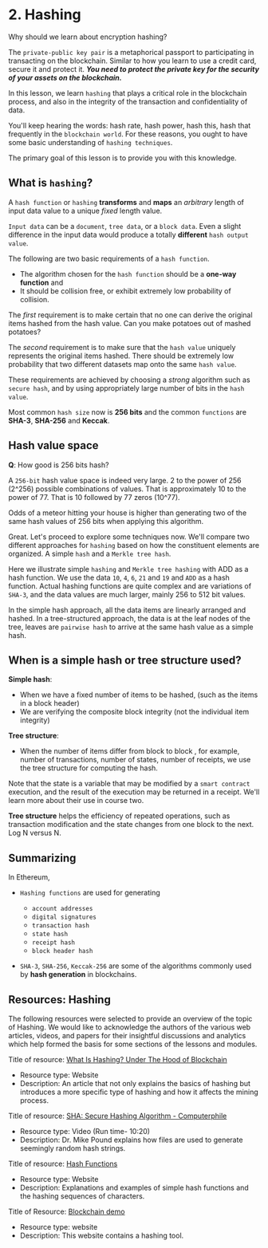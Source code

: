 # 2. Hashing

Why should we learn about encryption hashing?

The `private-public key pair` is a metaphorical passport to participating in transacting on the blockchain. Similar to how you learn to use a credit card, secure it and protect it. ___You need to protect the private key for the security of your assets on the blockchain.___

In this lesson, we learn `hashing` that plays a critical role in the blockchain process, and also in the integrity of the transaction and confidentiality of data. 

You'll keep hearing the words: hash rate, hash power, hash this, hash that frequently in the `blockchain world`. For these reasons, you ought to have some basic understanding of `hashing techniques`.

The primary goal of this lesson is to provide you with this knowledge.

## What is `hashing`?

A `hash function` or `hashing` __transforms__ and __maps__ an _arbitrary_ length of input data value to a unique _fixed_ length value.

`Input data` can be a `document`, `tree data`, or a `block data`. Even a slight difference in the input data would produce a totally __different__ `hash output value`.

The following are two basic requirements of a `hash function`.

- The algorithm chosen for the `hash function` should be a __one-way function__ and
- It should be collision free, or exhibit extremely low probability of collision.

The _first_ requirement is to make certain that no one can derive the original items hashed from the hash value. Can you make potatoes out of mashed potatoes? 

The _second_ requirement is to make sure that the `hash value` uniquely represents the original items hashed. There should be extremely low probability that two different datasets map onto the same `hash value`.

These requirements are achieved by choosing a _strong_ algorithm such as `secure hash`, and by using appropriately large number of bits in the `hash value`.

Most common `hash size` now is __256 bits__ and the common `functions` are __SHA-3__, __SHA-256__ and __Keccak__.

## Hash value space

__Q__: How good is 256 bits hash?

A `256-bit` hash value space is indeed very large. 2 to the power of 256 (2^256) possible combinations of values. That is approximately 10 to the power of 77. That is 10 followed by 77 zeros (10^77).

Odds of a meteor hitting your house is higher than generating two of the same hash values of 256 bits when applying this algorithm.

Great. Let's proceed to explore some techniques now. We'll compare two different approaches for `hashing` based on how the constituent elements are organized. A simple `hash` and a `Merkle tree hash`.

Here we illustrate simple `hashing` and `Merkle tree hashing` with ADD as a hash function. We use the data `10`, `4`, `6`, `21` and `19` and `ADD` as a hash function. Actual hashing functions are quite complex and are variations of `SHA-3`, and the data values are much larger, mainly 256 to 512 bit values.

In the simple hash approach, all the data items are linearly arranged and hashed. In a tree-structured approach, the data is at the leaf nodes of the tree, leaves are `pairwise hash` to arrive at the same hash value as a simple hash.

## When is a simple hash or tree structure used?

__Simple hash__:

- When we have a fixed number of items to be hashed, (such as the items in a block header)
- We are verifying the composite block integrity (not the individual item integrity)

__Tree structure__:

- When the number of items differ from block to block , for example, number of transactions, number of states, number of receipts, we use the tree structure for computing the hash.

Note that the state is a variable that may be modified by a `smart contract` execution, and the result of the execution may be returned in a receipt. We'll learn more about their use in course two.

__Tree structure__ helps the efficiency of repeated operations, such as transaction modification and the state changes from one block to the next. Log N versus N. 

## Summarizing

In Ethereum,

- `Hashing functions` are used for generating
    - `account addresses`
    - `digital signatures`
    - `transaction hash`
    - `state hash`
    - `receipt hash`
    - `block header hash`

- `SHA-3`, `SHA-256`, `Keccak-256` are some of the algorithms commonly used by __hash generation__ in blockchains. 


## Resources: Hashing

The following resources were selected to provide an overview of the topic of Hashing. We would like to acknowledge the authors of the various web articles, videos, and papers for their insightful discussions and analytics which help formed the basis for some sections of the lessons and modules.

Title of resource: [What Is Hashing? Under The Hood of Blockchain](https://blockgeeks.com/guides/what-is-hashing/)

- Resource type: Website
- Description: An article that not only explains the basics of hashing but introduces a more specific type of hashing and how it affects the mining process.

Title of resource: [SHA: Secure Hashing Algorithm - Computerphile](https://www.youtube.com/watch?v=DMtFhACPnTY  )

- Resource type: Video (Run time- 10:20)
- Description: Dr. Mike Pound explains how files are used to generate seemingly random hash strings.

Title of resource: [Hash Functions](https://www.cs.hmc.edu/~geoff/classes/hmc.cs070.200101/homework10/hashfuncs.html)

- Resource type: Website
- Description: Explanations and examples of simple hash functions and the hashing sequences of characters.

Title of Resource: [Blockchain demo](https://anders.com/blockchain/hash.html)

- Resource type: website
-   Description: This website contains a hashing tool.